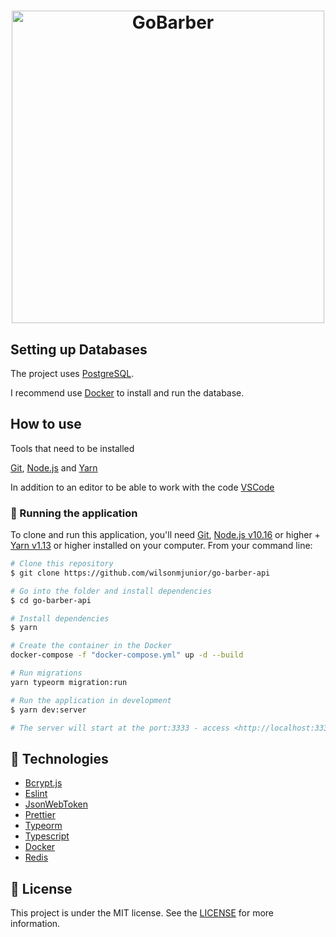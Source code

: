 <h1 align="center">
  <img src="https://res.cloudinary.com/dhqnvbd52/image/upload/v1594130509/GoBarber/logo_l1zdif.svg" alt="GoBarber" width="500" />
</h1>

## Setting up Databases 

The project uses [PostgreSQL](https://www.postgresql.org/).

I recommend use [Docker](https://www.docker.com/)  to install and run the database.

## How to use

Tools that need to be installed

[Git](https://git-scm.com), [Node.js](https://nodejs.org/en/) and [Yarn](https://yarnpkg.com/) 

In addition to an editor to be able to work with the code [VSCode](https://code.visualstudio.com/)

### 🎲 Running the application 
To clone and run this application, you'll need [Git](https://git-scm.com), [Node.js v10.16](https://nodejs.org/) or higher + [Yarn v1.13](https://yarnpkg.com/) or higher installed on your computer. From your command line:

```bash
# Clone this repository
$ git clone https://github.com/wilsonmjunior/go-barber-api

# Go into the folder and install dependencies
$ cd go-barber-api 

# Install dependencies
$ yarn

# Create the container in the Docker
docker-compose -f "docker-compose.yml" up -d --build

# Run migrations
yarn typeorm migration:run

# Run the application in development 
$ yarn dev:server

# The server will start at the port:3333 - access <http://localhost:3333>
```

## :rocket: Technologies
- [Bcrypt.js](https://github.com/dcodeIO/bcrypt.js)
- [Eslint](https://eslint.org/)
- [JsonWebToken](https://github.com/auth0/node-jsonwebtoken)
- [Prettier](https://prettier.io/)
- [Typeorm](https://typeorm.io/)
- [Typescript](https://www.typescriptlang.org/)
- [Docker](https://www.docker.com/docker-community)
- [Redis](https://www.redis.io)

## :memo: License
This project is under the MIT license. See the [LICENSE](https://github.com/wilsonmjunior/go-barber-nodejs/blob/master/LICENSE) for more information.
